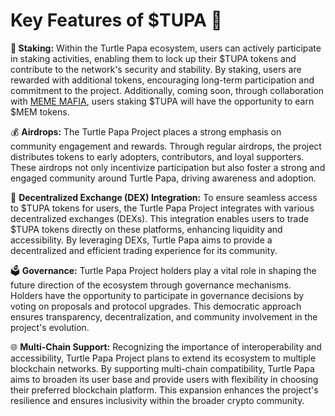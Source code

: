 # Key Features of $TUPA 🔑 

**🌱 Staking:** Within the Turtle Papa ecosystem, users can actively participate in staking activities, enabling them to lock up their $TUPA tokens and contribute to the network's security and stability. By staking, users are rewarded with additional tokens, encouraging long-term participation and commitment to the project. Additionally, coming soon, through collaboration with [MEME MAFIA](https://www.themememafia.com), users staking $TUPA will have the opportunity to earn $MEM tokens. 

💰 **Airdrops:** The Turtle Papa Project places a strong emphasis on community engagement and rewards. Through regular airdrops, the project distributes tokens to early adopters, contributors, and loyal supporters. These airdrops not only incentivize participation but also foster a strong and engaged community around Turtle Papa, driving awareness and adoption.

🔄 **Decentralized Exchange (DEX) Integration:** To ensure seamless access to $TUPA tokens for users, the Turtle Papa Project integrates with various decentralized exchanges (DEXs). This integration enables users to trade $TUPA tokens directly on these platforms, enhancing liquidity and accessibility. By leveraging DEXs, Turtle Papa aims to provide a decentralized and efficient trading experience for its community.

🗳️ **Governance:** Turtle Papa Project holders play a vital role in shaping the future direction of the ecosystem through governance mechanisms. Holders have the opportunity to participate in governance decisions by voting on proposals and protocol upgrades. This democratic approach ensures transparency, decentralization, and community involvement in the project's evolution.

🌐 **Multi-Chain Support:** Recognizing the importance of interoperability and accessibility, Turtle Papa Project plans to extend its ecosystem to multiple blockchain networks. By supporting multi-chain compatibility, Turtle Papa aims to broaden its user base and provide users with flexibility in choosing their preferred blockchain platform. This expansion enhances the project's resilience and ensures inclusivity within the broader crypto community.